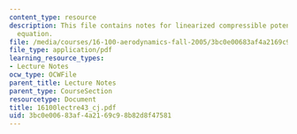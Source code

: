 ```yaml
---
content_type: resource
description: This file contains notes for linearized compressible potential flow governing
  equation.
file: /media/courses/16-100-aerodynamics-fall-2005/3bc0e00683af4a2169c98b82d8f47581_16100lectre43_cj.pdf
file_type: application/pdf
learning_resource_types:
- Lecture Notes
ocw_type: OCWFile
parent_title: Lecture Notes
parent_type: CourseSection
resourcetype: Document
title: 16100lectre43_cj.pdf
uid: 3bc0e006-83af-4a21-69c9-8b82d8f47581
---
```

